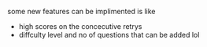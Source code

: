 some new features can be implimented is like 
- high scores on the concecutive retrys 
- diffculty level and no of questions that can be added lol 
